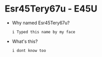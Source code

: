 # Esr45Tery67u - E45U
  * Why named Esr45Tery67u?
  
        i Typed this name by my face

  * What's this?

        i dont know too
